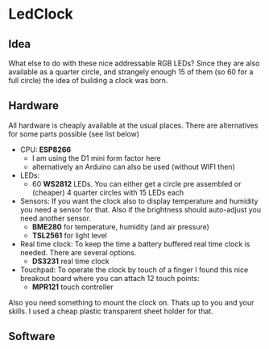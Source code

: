 # LedClock
## Idea
What else to do with these nice addressable RGB LEDs?
Since they are also available as a quarter circle, and strangely enough 15 of them (so 60 for a full circle) the idea of building a clock was born.

## Hardware
All hardware is cheaply available at the usual places. There are alternatives for some parts possible (see list below)

* CPU: **ESP8266**
  * I am using the D1 mini form factor here
  * alternatively an Arduino can also be used (without WIFI then)
* LEDs:
  * 60 **WS2812** LEDs. You can either get a circle pre assembled or (cheaper) 4 quarter circles with 15 LEDs each
* Sensors:
  If you want the clock also to display temperature and humidity you need a sensor for that. Also if the brightness should auto-adjust you need another sensor.
  * **BME280** for temperature, humidity (and air pressure)
  * **TSL2561** for light level
* Real time clock: To keep the time a battery buffered real time clock is needed. There are several options.
  * **DS3231** real time clock
* Touchpad: To operate the clock by touch of a finger I found this nice breakout board where you can attach 12 touch points:
  * **MPR121** touch controller

Also you need something to mount the clock on. Thats up to you and your skills. I used a cheap plastic transparent sheet holder for that.

## Software
